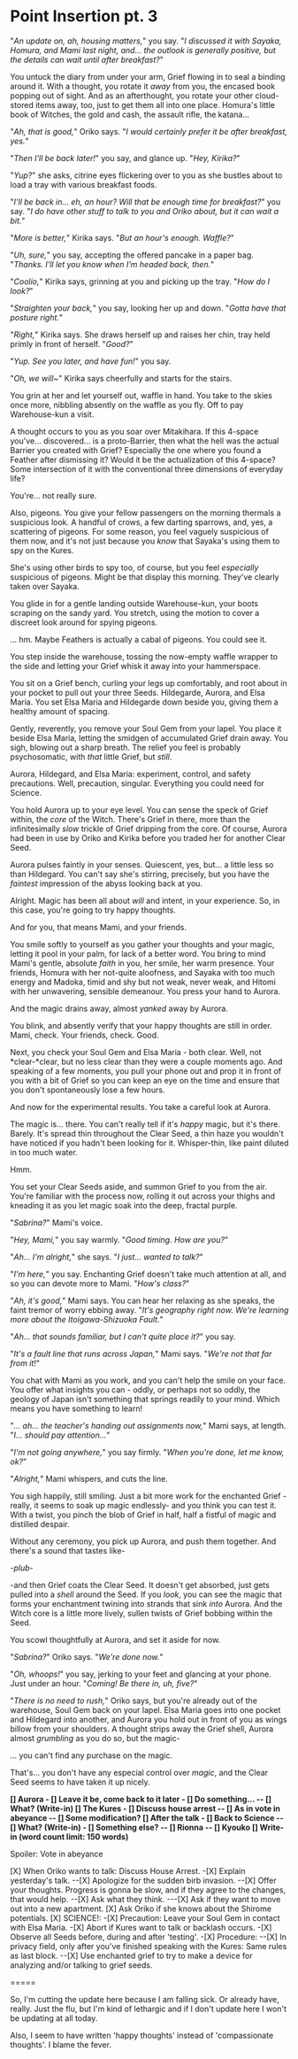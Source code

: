 # Point Insertion pt. 3

"*An update on, ah, housing matters,*" you say. "*I discussed it with Sayaka, Homura, and Mami last night, and... the outlook is generally positive, but the details can wait until after breakfast?*"

You untuck the diary from under your arm, Grief flowing in to seal a binding around it. With a thought, you rotate it *away* from you, the encased book popping out of sight. And as an afterthought, you rotate your other cloud-stored items away, too, just to get them all into one place. Homura's little book of Witches, the gold and cash, the assault rifle, the katana...

"*Ah, that is good,*" Oriko says. "*I would certainly prefer it be after breakfast, yes.*"

"*Then I'll be back later!*" you say, and glance up. "*Hey, Kirika?*"

"*Yup?*" she asks, citrine eyes flickering over to you as she bustles about to load a tray with various breakfast foods.

"*I'll be back in... eh, an hour? Will that be enough time for breakfast?*" you say. "*I do have other stuff to talk to you and Oriko about, but it can wait a bit.*"

"*More is better,*" Kirika says. "*But an hour's enough. Waffle?*"

"*Uh, sure,*" you say, accepting the offered pancake in a paper bag. "*Thanks. I'll let you know when I'm headed back, then.*"

"*Coolio,*" Kirika says, grinning at you and picking up the tray. "*How do I look?*"

"*Straighten your back,*" you say, looking her up and down. "*Gotta have that posture right.*"

"*Right,*" Kirika says. She draws herself up and raises her chin, tray held primly in front of herself. "*Good?*"

"*Yup. See you later, and have fun!*" you say.

"*Oh, we will\~*" Kirika says cheerfully and starts for the stairs.

You grin at her and let yourself out, waffle in hand. You take to the skies once more, nibbling absently on the waffle as you fly. Off to pay Warehouse-kun a visit.

A thought occurs to you as you soar over Mitakihara. If this 4-space you've... discovered... is a proto-Barrier, then what the hell was the actual Barrier you created with Grief? Especially the one where you found a Feather after dismissing it? Would it be the actualization of this 4-space? Some intersection of it with the conventional three dimensions of everyday life?

You're... not really sure.

Also, pigeons. You give your fellow passengers on the morning thermals a suspicious look. A handful of crows, a few darting sparrows, and, yes, a scattering of pigeons. For some reason, you feel vaguely suspicious of them now, and it's not just because you *know* that Sayaka's using them to spy on the Kures.

She's using other birds to spy too, of course, but you feel *especially* suspicious of pigeons. Might be that display this morning. They've clearly taken over Sayaka.

You glide in for a gentle landing outside Warehouse-kun, your boots scraping on the sandy yard. You stretch, using the motion to cover a discreet look around for spying pigeons.

... hm. Maybe Feathers is actually a cabal of pigeons. You could see it.

You step inside the warehouse, tossing the now-empty waffle wrapper to the side and letting your Grief whisk it away into your hammerspace.

You sit on a Grief bench, curling your legs up comfortably, and root about in your pocket to pull out your three Seeds. Hildegarde, Aurora, and Elsa Maria. You set Elsa Maria and Hildegarde down beside you, giving them a healthy amount of spacing.

Gently, reverently, you remove your Soul Gem from your lapel. You place it beside Elsa Maria, letting the smidgen of accumulated Grief drain away. You sigh, blowing out a sharp breath. The relief you feel is probably psychosomatic, with *that* little Grief, but *still*.

Aurora, Hildegard, and Elsa Maria: experiment, control, and safety precautions. Well, precaution, singular. Everything you could need for Science.

You hold Aurora up to your eye level. You can sense the speck of Grief within, the *core* of the Witch. There's Grief in there, more than the infinitesimally *slow* trickle of Grief dripping from the core. Of course, Aurora had been in use by Oriko and Kirika before you traded her for another Clear Seed.

Aurora pulses faintly in your senses. Quiescent, yes, but... a little less so than Hildegard. You can't say she's stirring, precisely, but you have the *faintest* impression of the abyss looking back at you.

Alright. Magic has been all about *will* and intent, in your experience. So, in this case, you're going to try happy thoughts.

And for you, that means Mami, and your friends.

You smile softly to yourself as you gather your thoughts and your magic, letting it pool in your palm, for lack of a better word. You bring to mind Mami's gentle, absolute *faith* in you, her smile, her warm presence. Your friends, Homura with her not-quite aloofness, and Sayaka with too much energy and Madoka, timid and shy but not weak, never weak, and Hitomi with her unwavering, sensible demeanour. You press your hand to Aurora.

And the magic drains away, almost *yanked* away by Aurora.

You blink, and absently verify that your happy thoughts are still in order. Mami, check. Your friends, check. Good.

Next, you check your Soul Gem and Elsa Maria - both clear. Well, not \*clear-\*clear, but no less clear than they were a couple moments ago. And speaking of a few moments, you pull your phone out and prop it in front of you with a bit of Grief so you can keep an eye on the time and ensure that you don't spontaneously lose a few hours.

And now for the experimental results. You take a careful look at Aurora.

The magic is... there. You can't really tell if it's *happy* magic, but it's there. Barely. It's spread thin throughout the Clear Seed, a thin haze you wouldn't have noticed if you hadn't been looking for it. Whisper-thin, like paint diluted in too much water.

Hmm.

You set your Clear Seeds aside, and summon Grief to you from the air. You're familiar with the process now, rolling it out across your thighs and kneading it as you let magic soak into the deep, fractal purple.

"*Sabrina?*" Mami's voice.

"*Hey, Mami,*" you say warmly. "*Good timing. How are you?*"

"*Ah... I'm alright,*" she says. "*I just... wanted to talk?*"

"*I'm here,*" you say. Enchanting Grief doesn't take much attention at all, and so you can devote more to Mami. "*How's class?*"

"*Ah, it's good,*" Mami says. You can hear her relaxing as she speaks, the faint tremor of worry ebbing away. "*It's geography right now. We're learning more about the Itoigawa-Shizuoka Fault.*"

"*Ah... that sounds familiar, but I can't quite place it?*" you say.

"*It's a fault line that runs across Japan,*" Mami says. "*We're not that far from it!*"

You chat with Mami as you work, and you can't help the smile on your face. You offer what insights you can - oddly, or perhaps not so oddly, the geology of Japan isn't something that springs readily to your mind. Which means you have something to learn!

"*... ah... the teacher's handing out assignments now,*" Mami says, at length. "*I... should pay attention...*"

"*I'm not going anywhere,*" you say firmly. "*When you're done, let me know, ok?*"

"*Alright,*" Mami whispers, and cuts the line.

You sigh happily, still smiling. Just a bit more work for the enchanted Grief -really, it seems to soak up magic endlessly- and you think you can test it. With a twist, you pinch the blob of Grief in half, half a fistful of magic and distilled despair.

Without any ceremony, you pick up Aurora, and push them together. And there's a sound that tastes like-

\-*plub*-

\-and then Grief coats the Clear Seed. It doesn't get absorbed, just gets pulled into a *shell* around the Seed. If you *look*, you can see the magic that forms your enchantment twining into strands that sink *into* Aurora. And the Witch core is a little more lively, sullen twists of Grief bobbing within the Seed.

You scowl thoughtfully at Aurora, and set it aside for now.

"*Sabrina?*" Oriko says. "*We're done now.*"

"*Oh, whoops!*" you say, jerking to your feet and glancing at your phone. Just under an hour. "*Coming! Be there in, uh, five?*"

"*There is no need to rush,*" Oriko says, but you're already out of the warehouse, Soul Gem back on your lapel. Elsa Maria goes into one pocket and Hildegard into another, and Aurora you hold out in front of you as wings billow from your shoulders. A thought strips away the Grief shell, Aurora almost *grumbling* as you do so, but the magic-

... you can't find any purchase on the magic.

That's... you don't have any especial control over *magic*, and the Clear Seed seems to have taken it up nicely.

**\[] Aurora
\- \[] Leave it be, come back to it later
\- \[] Do something...
\-- \[] What? (Write-in)
\[] The Kures
\- \[] Discuss house arrest
\-- \[] As in vote in abeyance
\-- \[] Some modification?
\[] After the talk
\- \[] Back to Science
\-- \[] What? (Write-in)
\- \[] Something else?
\-- \[] Rionna
\-- \[] Kyouko
\[] Write-in (word count limit: 150 words)**

Spoiler: Vote in abeyance

\[X] When Oriko wants to talk: Discuss House Arrest.
\-\[X] Explain yesterday's talk.
\--\[X] Apologize for the sudden birb invasion.
\--\[X] Offer your thoughts. Progress is gonna be slow, and if they agree to the changes, that would help.
\--\[X] Ask what they think.
\---\[X] Ask if they want to move out into a new apartment.
\[X] Ask Oriko if she knows about the Shirome potentials.
\[X] SCIENCE!:
\-\[X] Precaution: Leave your Soul Gem in contact with Elsa Maria.
\-\[X] Abort if Kures want to talk or backlash occurs.
\-\[X] Observe all Seeds before, during and after 'testing'.
\-\[X] Procedure:
\--\[X] In privacy field, only after you've finished speaking with the Kures: Same rules as last block.
\--\[X] Use enchanted grief to try to make a device for analyzing and/or talking to grief seeds.

\=====​

So, I'm cutting the update here because I am falling sick. Or already have, really. Just the flu, but I'm kind of lethargic and if I don't update here I won't be updating at all today.

Also, I seem to have written 'happy thoughts' instead of 'compassionate thoughts'. I blame the fever.
